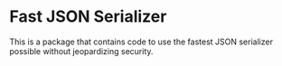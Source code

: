 # Fast JSON Serializer

This is a package that contains code to use the fastest JSON serializer possible without jeopardizing security.